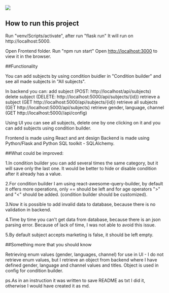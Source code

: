![](https://j.gifs.com/lxNKZ1.gif)


## How to run this project

Run "venv/Scripts/activate", after run "flask run"
It will run on http://localhost:5000.

Open Frontend folder. Run "npm run start"
Open [http://localhost:3000](http://localhost:3000) to view it in the browser.


##Functionality

You can add subjects by using condition buidler in "Condition builder" and see all made subjects in "All subjects".

In backend you can:
add subject (POST: http://localhost/api/subjects)
delete subject (DELETE: http://localhost:5000/api/subjects/{id})
retrieve a subject (GET http://localhost:5000/api/subjects/{id})
retrieve all subjects (GET http://localhost:5000/api/subjects)
retrieve gender, language, channel (GET http://localhost:5000//api/config) 

Using UI you can see all subjects, delete one by one clicking on it and you can add subjects using condition builder. 


Frontend is made using React and ant design
Backend is made using Python/Flask and Python SQL toolkit - SQLAlchemy.


##What could be improved: 

1.In condition builder you can add several times the same category, but it will save only the last one. 
It would be better to hide or disable condition after it already has a value.

2.For condition builder I am using react-awesome-query-builder, by default it offers more operations, only == should be left
and for age operators ">" and "<" should be added.
(condition builder should be customized).

3.Now it is possible to add invalid data to database, because there is no validation in backend. 

4.Time by time you can't get data from database, because there is an json parsing error. 
Because of lack of time, I was not able to avoid this issue.

5.By default subject accepts marketing is false, it should be left empty.

##Something more that you should know

Retrieving enum values (gender, languages, channel) for use in UI - I do not retrieve enum values,
but I retrieve an object from backend where I have defined gender, language and channel values and titles. 
Object is used in config for condition builder.

ps.As in an instruction it was written to save README as txt I did it, otherwise I would have created it as md.
